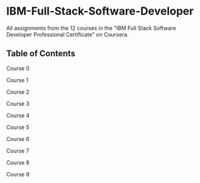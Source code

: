 # IBM-Full-Stack-Software-Developer
All assignments from the 12 courses in the "IBM Full Stack Software Developer Professional Certificate" on Coursera.

Table of Contents
------------------

Course 0

Course 1

Course 2

Course 3

Course 4

Course 5

Course 6

Course 7

Course 8

Course 9


